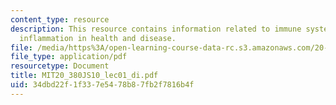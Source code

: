 ```yaml
---
content_type: resource
description: This resource contains information related to immune system - the basics,
  inflammation in health and disease.
file: /media/https%3A/open-learning-course-data-rc.s3.amazonaws.com/20-380j-biological-engineering-design-spring-2010/34dbd22f1f337e5478b87fb2f7816b4f_MIT20_380JS10_lec01_di.pdf
file_type: application/pdf
resourcetype: Document
title: MIT20_380JS10_lec01_di.pdf
uid: 34dbd22f-1f33-7e54-78b8-7fb2f7816b4f
---
```

